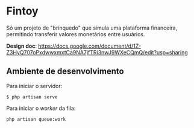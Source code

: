 # Fintoy

Só um projeto de "brinquedo" que simula uma plataforma financeira, permitindo
transferir valores monetários entre usuários.

**Design doc**: <https://docs.google.com/document/d/1Z-Z3HyQ707oPxdwwxmxtCa9NA7jfTRi3nwJ9WXeCQmQ/edit?usp=sharing>


## Ambiente de desenvolvimento

Para iniciar o servidor:

```console
$ php artisan serve
```

Para iniciar o *worker* da fila:

```console
php artisan queue:work
```
